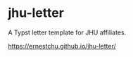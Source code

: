 # jhu-letter

A Typst letter template for JHU affiliates.

https://ernestchu.github.io/jhu-letter/

